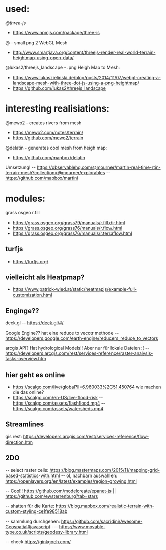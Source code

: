 used:
======
*@three-js*
- https://www.npmjs.com/package/three-js

@ - small png 2 WebGL Mesh
- http://www.smartjava.org/content/threejs-render-real-world-terrain-heightmap-using-open-data/ 

@lukas2/threejs_landscape - .png Heigh Map to Mesh:
- https://www.lukaszielinski.de/blog/posts/2014/11/07/webgl-creating-a-landscape-mesh-with-three-dot-js-using-a-png-heightmap/
- https://github.com/lukas2/threejs_landscape



interesting realisiations: 
======
@mewo2 - creates rivers from mesh
- https://mewo2.com/notes/terrain/
- https://github.com/mewo2/terrain 

@delatin - generates cool mesh from heigh map:
- https://github.com/mapbox/delatin

Umsetzung!
-- https://observablehq.com/@mourner/martin-real-time-rtin-terrain-mesh?collection=@mourner/explorables
-- https://github.com/mapbox/martini


modules:
======
grass osgeo r.fill
- https://grass.osgeo.org/grass79/manuals/r.fill.dir.html
- https://grass.osgeo.org/grass76/manuals/r.flow.html
- https://grass.osgeo.org/grass76/manuals/r.terraflow.html

## turfjs
- https://turfjs.org/

## vielleicht als Heatpmap?
- https://www.patrick-wied.at/static/heatmapjs/example-full-customization.html

## Enginge??
deck.gl
-- https://deck.gl/#/

Google Engine?? hat eine reduce to vecotr methode 
-- https://developers.google.com/earth-engine/reducers_reduce_to_vectors

arcgis API? Hat hydrological Models!! Aber nur für lokale Dateien :(
-- https://developers.arcgis.com/rest/services-reference/raster-analysis-tasks-overview.htm

## hier geht es online
- https://scalgo.com/live/global?ll=6.960033%2C51.450764
wie machen die das online?
- https://scalgo.com/en-US/live-flood-risk
-- https://scalgo.com/assets/flashflood.mp4
-- https://scalgo.com/assets/watersheds.mp4

## Streamlines
gis rest: https://developers.arcgis.com/rest/services-reference/flow-direction.htm


## 2DO
-- select raster cells: https://blog.mastermaps.com/2015/11/mapping-grid-based-statistics-with.html
-- ol, nachbarn auswählen: https://openlayers.org/en/latest/examples/region-growing.html


-- Cool!! https://github.com/modelcreate/epanet-js || https://github.com/ewsterrenburg?tab=stars

-- shatten für die Karte: https://blog.mapbox.com/realistic-terrain-with-custom-styling-ce1fe98518ab

-- sammlung durchgehen: https://github.com/sacridini/Awesome-Geospatial#javascript
--- https://www.movable-type.co.uk/scripts/geodesy-library.html

-- check https://ginkgoch.com/